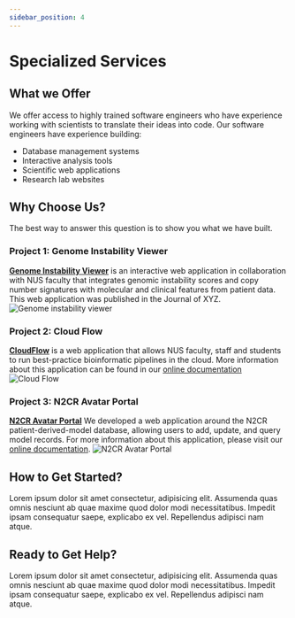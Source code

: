 ```yaml
---
sidebar_position: 4
---
```


# Specialized Services

## What we Offer

We offer access to highly trained software engineers who have experience working with scientists to translate their ideas into code.  Our software engineers have experience building:
- Database management systems
- Interactive analysis tools
- Scientific web applications
- Research lab websites

## Why Choose Us?

The best way to answer this question is to show you what we have built.

### Project 1: Genome Instability Viewer
[**Genome Instability Viewer**](https://gi-viewer.pittlabgenomics.com/home) is an interactive web application in collaboration with NUS faculty that integrates genomic instability scores and copy number signatures with molecular and clinical features from patient data.  This web application was published in the Journal of XYZ.
![Genome instability viewer](/img/GIV.png)

### Project 2: Cloud Flow
[**CloudFlow**](https://www.cloudflow.gedac.org/) is a web application that allows NUS faculty, staff and students to run best-practice bioinformatic pipelines in the cloud.  More information about this application can be found in our [online documentation](https://docs.cloudflow.gedac.org/)
![Cloud Flow](/img/cloudflow.png)

### Project 3: N2CR Avatar Portal
[**N2CR Avatar Portal**](https://n2cr.gedac.org/login) We developed a web application around the N2CR patient-derived-model database, allowing users to add, update, and query model records.  For more information about this application, please visit our [online documentation](https://n2cr.gedac.org/guide).
![N2CR Avatar Portal](/img/docusaurus-social-card.jpg)





## How to Get Started?
Lorem ipsum dolor sit amet consectetur, adipisicing elit. Assumenda quas omnis nesciunt ab quae maxime quod dolor modi necessitatibus. Impedit ipsam consequatur saepe, explicabo ex vel. Repellendus adipisci nam atque.

## Ready to Get Help?
Lorem ipsum dolor sit amet consectetur, adipisicing elit. Assumenda quas omnis nesciunt ab quae maxime quod dolor modi necessitatibus. Impedit ipsam consequatur saepe, explicabo ex vel. Repellendus adipisci nam atque.